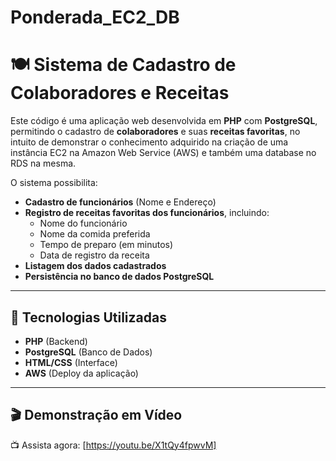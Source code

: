 # Ponderada_EC2_DB

# 🍽️ Sistema de Cadastro de Colaboradores e Receitas

Este código é uma aplicação web desenvolvida em **PHP** com **PostgreSQL**, permitindo o cadastro de **colaboradores** e suas **receitas favoritas**, no intuito de demonstrar o conhecimento adquirido na criação de uma instância EC2 na Amazon Web Service (AWS) e também uma database no RDS na mesma.   

O sistema possibilita:
- **Cadastro de funcionários** (Nome e Endereço)
- **Registro de receitas favoritas dos funcionários**, incluindo:
  - Nome do funcionário
  - Nome da comida preferida
  - Tempo de preparo (em minutos)
  - Data de registro da receita
- **Listagem dos dados cadastrados**
- **Persistência no banco de dados PostgreSQL**

---

## 🚀 Tecnologias Utilizadas
- **PHP** (Backend)
- **PostgreSQL** (Banco de Dados)
- **HTML/CSS** (Interface)
- **AWS** (Deploy da aplicação)

---

## 🎬 Demonstração em Vídeo
📺 Assista agora: [https://youtu.be/X1tQy4fpwvM]


